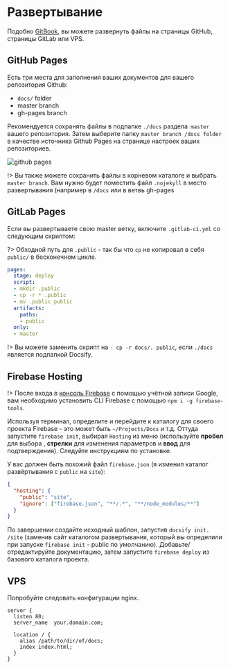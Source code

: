 # Развертывание

Подобно [GitBook](https://www.gitbook.com), вы можете развернуть файлы на страницы GitHub, страницы GitLab или VPS.

## GitHub Pages

Есть три места для заполнения ваших документов для вашего репозитория Github:

- `docs/` folder
- master branch
- gh-pages branch

Рекомендуется сохранять файлы в подпапке `./docs` раздела` master` вашего репозитория. Затем выберите папку `master branch /docs folder` в качестве источника Github Pages на странице настроек ваших репозиториев.

![github pages](../_images/deploy-github-pages.png)

!> Вы также можете сохранить файлы в корневом каталоге и выбрать `master branch`.
Вам нужно будет поместить файл `.nojekyll` в место развертывания (например в `/docs` или в ветвь gh-pages

## GitLab Pages

Если вы развертываете свою master ветку, включите `.gitlab-ci.yml` со следующим скриптом:

?> Обходной путь для `.public` - так бы что `cp` не копировал в себя `public/` в бесконечном цикле.

```YAML
pages:
  stage: deploy
  script:
  - mkdir .public
  - cp -r * .public
  - mv .public public
  artifacts:
    paths:
    - public
  only:
  - master
```

!> Вы можете заменить скрипт на `- cp -r docs/. public`, если `./docs` является подпапкой Docsify.

## Firebase Hosting

!> После входа в [консоль Firebase](https://console.firebase.google.com) с помощью учётной записи Google, вам необходимо установить CLI Firebase с помощью `npm i -g firebase-tools`.

Используя терминал, определите и перейдите к каталогу для своего проекта Firebase - это может быть `~/Projects/Docs` и т.д. Оттуда запустите `firebase init`, выбирая `Hosting` из меню (используйте **пробел** для выбора , **стрелки** для изменения параметров и **ввод** для подтверждения). Следуйте инструкциям по установке.

У вас должен быть похожий файл `firebase.json` (я изменил каталог развёртывания с `public` на `site`):

```json
{
  "hosting": {
    "public": "site",
    "ignore": ["firebase.json", "**/.*", "**/node_modules/**"]
  }
}
```

По завершении создайте исходный шаблон, запустив `docsify init. /site` (заменив сайт каталогом развертывания, который вы определили при запуске `firebase init` - public по умолчанию). Добавьте/отредактируйте документацию, затем запустите `firebase deploy` из базового каталога проекта.

## VPS

Попробуйте следовать конфигурации nginx.

```nginx
server {
  listen 80;
  server_name  your.domain.com;

  location / {
    alias /path/to/dir/of/docs;
    index index.html;
  }
}
```

